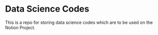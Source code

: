 # Data Science Codes
This is a repo for storing data science codes which are to be used on the Notion Project.
